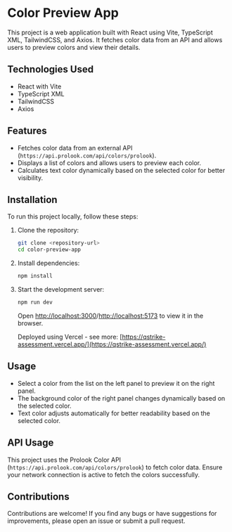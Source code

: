 # Color Preview App

This project is a web application built with React using Vite, TypeScript XML, TailwindCSS, and Axios. It fetches color data from an API and allows users to preview colors and view their details.

## Technologies Used

- React with Vite
- TypeScript XML
- TailwindCSS
- Axios

## Features

- Fetches color data from an external API (`https://api.prolook.com/api/colors/prolook`).
- Displays a list of colors and allows users to preview each color.
- Calculates text color dynamically based on the selected color for better visibility.

## Installation

To run this project locally, follow these steps:

1. Clone the repository:

   ```bash
   git clone <repository-url>
   cd color-preview-app
   ```

2. Install dependencies:

   ```bash
   npm install
   ```

3. Start the development server:

   ```bash
   npm run dev
   ```

   Open [http://localhost:3000](http://localhost:3000)/[http://localhost:5173](http://localhost:5173) to view it in the browser.

   Deployed using Vercel - see more: [https://qstrike-assessment.vercel.app/](https://qstrike-assessment.vercel.app/)

## Usage

- Select a color from the list on the left panel to preview it on the right panel.
- The background color of the right panel changes dynamically based on the selected color.
- Text color adjusts automatically for better readability based on the selected color.

## API Usage

This project uses the Prolook Color API (`https://api.prolook.com/api/colors/prolook`) to fetch color data. Ensure your network connection is active to fetch the colors successfully.

## Contributions

Contributions are welcome! If you find any bugs or have suggestions for improvements, please open an issue or submit a pull request.



